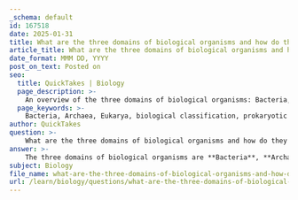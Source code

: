 ```yaml
---
_schema: default
id: 167518
date: 2025-01-31
title: What are the three domains of biological organisms and how do they differ?
article_title: What are the three domains of biological organisms and how do they differ?
date_format: MMM DD, YYYY
post_on_text: Posted on
seo:
  title: QuickTakes | Biology
  page_description: >-
    An overview of the three domains of biological organisms: Bacteria, Archaea, and Eukarya, highlighting their differences in cellular structures, genetic makeup, and ecological roles.
  page_keywords: >-
    Bacteria, Archaea, Eukarya, biological classification, prokaryotic organisms, eukaryotic organisms, unicellular, multicellular, cellular structure, genetic makeup, ecosystems, nutrient cycling, extremophiles, phylogenetic tree, evolutionary connections
author: QuickTakes
question: >-
    What are the three domains of biological organisms and how do they differ?
answer: >-
    The three domains of biological organisms are **Bacteria**, **Archaea**, and **Eukarya**. Each domain is characterized by distinct cellular structures and genetic makeup, which are fundamental to their classification.\n\n1. **Bacteria**: \n   - These are prokaryotic organisms, meaning they lack a nucleus and other membrane-bound organelles. \n   - Bacteria are typically unicellular and can be found in a wide variety of environments, from soil to water to the human body. \n   - They play essential roles in ecosystems, including nutrient cycling and as pathogens.\n\n2. **Archaea**: \n   - Like bacteria, archaea are also prokaryotic and unicellular. \n   - However, they are genetically and biochemically distinct from bacteria. \n   - Archaea often inhabit extreme environments, such as hot springs, salt lakes, and deep-sea vents, and they have unique metabolic pathways that allow them to thrive in these conditions.\n\n3. **Eukarya**: \n   - This domain includes all eukaryotic organisms, which have complex cells that contain a nucleus and organelles. \n   - Eukarya encompasses a diverse range of life forms, including plants, animals, fungi, and protists. \n   - The complexity of eukaryotic cells allows for greater specialization and organization within multicellular organisms.\n\nThe relationships among these domains can be visualized in a phylogenetic tree, which illustrates the evolutionary connections between different organisms. This classification reflects the fundamental differences in cellular organization and genetic characteristics that define each domain.
subject: Biology
file_name: what-are-the-three-domains-of-biological-organisms-and-how-do-they-differ.md
url: /learn/biology/questions/what-are-the-three-domains-of-biological-organisms-and-how-do-they-differ
---
```


&nbsp;